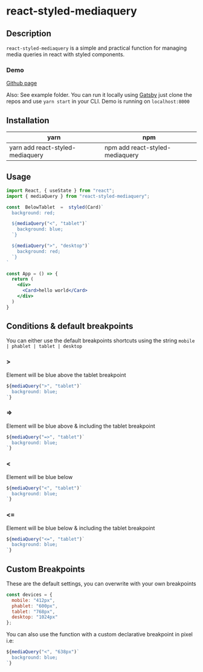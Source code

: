 ﻿
# react-styled-mediaquery

## Description

`react-styled-mediaquery` is a simple and practical function for managing media queries in react with styled components.

### Demo

[Github page](https://pixelize.github.io/react-styled-mediaquery/)

Also: See example folder. You can run it locally using [Gatsby](https://www.gatsbyjs.org/) just clone the repos and use `yarn start` in your CLI. Demo is running on `localhost:8000`

## Installation

| yarn | npm
| -------------------- | -------------------------------------- |
| yarn add react-styled-mediaquery   | npm add react-styled-mediaquery |

## Usage

```jsx
import React, { useState } from "react";
import { mediaQuery } from "react-styled-mediaquery";

const  BelowTablet  =  styled(Card)`
  background: red;

  ${mediaQuery("<", "tablet")`
    background: blue;
  `}

  ${mediaQuery(">", "desktop")`
    background: red;
  `}
`

const App = () => {
  return (
    <div>
      <Card>hello world</Card>
    </div>
  )
}
```

## Conditions & default breakpoints

You can either use the default breakpoints shortcuts using the string `mobile | phablet | tablet | desktop`

### >
Element will be blue above the tablet breakpoint
```jsx
${mediaQuery(">", "tablet")`
  background: blue;
`}
```

### =>
Element will be blue above & including the tablet breakpoint

```jsx
${mediaQuery("=>", "tablet")`
  background: blue;
`}
```

### <
Element will be blue below

```jsx
${mediaQuery("<", "tablet")`
  background: blue;
`}
```

### <=
Element will be blue below & including the tablet breakpoint

```jsx
${mediaQuery("<=", "tablet")`
  background: blue;
`}
```

## Custom Breakpoints

These are the default settings, you can overwrite with your own breakpoints

```jsx
const devices = {
  mobile: "412px",
  phablet: "600px",
  tablet: "768px",
  desktop: "1024px"
};
```

You can also use the function with a custom declarative breakpoint in pixel i.e:
```jsx
${mediaQuery("<", "638px")`
  background: blue;
`}
```
